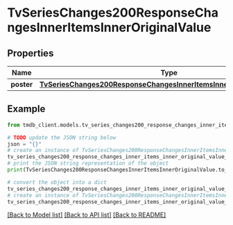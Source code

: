 # TvSeriesChanges200ResponseChangesInnerItemsInnerOriginalValue


## Properties

Name | Type | Description | Notes
------------ | ------------- | ------------- | -------------
**poster** | [**TvSeriesChanges200ResponseChangesInnerItemsInnerOriginalValuePoster**](TvSeriesChanges200ResponseChangesInnerItemsInnerOriginalValuePoster.md) |  | [optional] 

## Example

```python
from tmdb_client.models.tv_series_changes200_response_changes_inner_items_inner_original_value import TvSeriesChanges200ResponseChangesInnerItemsInnerOriginalValue

# TODO update the JSON string below
json = "{}"
# create an instance of TvSeriesChanges200ResponseChangesInnerItemsInnerOriginalValue from a JSON string
tv_series_changes200_response_changes_inner_items_inner_original_value_instance = TvSeriesChanges200ResponseChangesInnerItemsInnerOriginalValue.from_json(json)
# print the JSON string representation of the object
print(TvSeriesChanges200ResponseChangesInnerItemsInnerOriginalValue.to_json())

# convert the object into a dict
tv_series_changes200_response_changes_inner_items_inner_original_value_dict = tv_series_changes200_response_changes_inner_items_inner_original_value_instance.to_dict()
# create an instance of TvSeriesChanges200ResponseChangesInnerItemsInnerOriginalValue from a dict
tv_series_changes200_response_changes_inner_items_inner_original_value_from_dict = TvSeriesChanges200ResponseChangesInnerItemsInnerOriginalValue.from_dict(tv_series_changes200_response_changes_inner_items_inner_original_value_dict)
```
[[Back to Model list]](../README.md#documentation-for-models) [[Back to API list]](../README.md#documentation-for-api-endpoints) [[Back to README]](../README.md)


